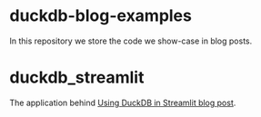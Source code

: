 # duckdb-blog-examples

In this repository we store the code we show-case in blog posts.

# duckdb_streamlit

The application behind [Using DuckDB in Streamlit blog post](https://duckdb.org/2025/03/28/using-duckdb-in-streamlit.html).

